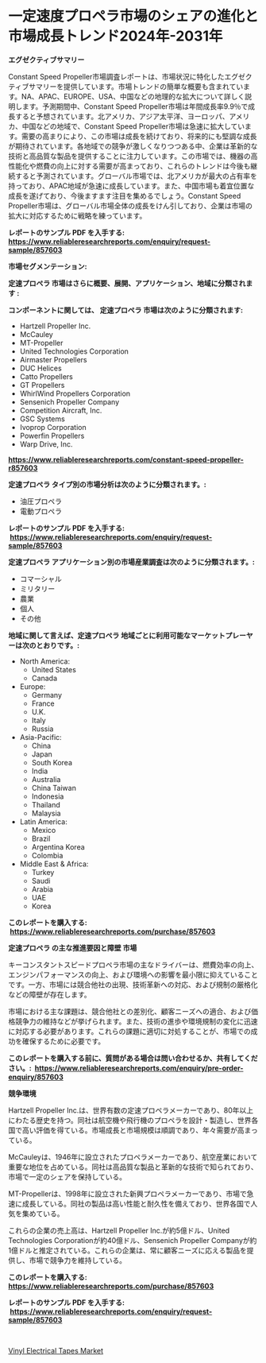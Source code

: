 <p><h1>一定速度プロペラ市場のシェアの進化と市場成長トレンド2024年-2031年</h1></p><p><strong>エグゼクティブサマリー</strong></p>
<p><p>Constant Speed Propeller市場調査レポートは、市場状況に特化したエグゼクティブサマリーを提供しています。市場トレンドの簡単な概要も含まれています。NA、APAC、EUROPE、USA、中国などの地理的な拡大について詳しく説明します。予測期間中、Constant Speed Propeller市場は年間成長率9.9％で成長すると予想されています。北アメリカ、アジア太平洋、ヨーロッパ、アメリカ、中国などの地域で、Constant Speed Propeller市場は急速に拡大しています。需要の高まりにより、この市場は成長を続けており、将来的にも堅調な成長が期待されています。各地域での競争が激しくなりつつある中、企業は革新的な技術と高品質な製品を提供することに注力しています。この市場では、機器の高性能化や燃費の向上に対する需要が高まっており、これらのトレンドは今後も継続すると予測されています。グローバル市場では、北アメリカが最大の占有率を持っており、APAC地域が急速に成長しています。また、中国市場も着宜位置な成長を遂げており、今後ますます注目を集めるでしょう。Constant Speed Propeller市場は、グローバル市場全体の成長をけん引しており、企業は市場の拡大に対応するために戦略を練っています。</p></p>
<p><strong>レポートのサンプル PDF を入手する: <a href="https://www.reliableresearchreports.com/enquiry/request-sample/857603">https://www.reliableresearchreports.com/enquiry/request-sample/857603</a></strong></p>
<p><strong>市場セグメンテーション:</strong></p>
<p><strong> 定速プロペラ 市場はさらに概要、展開、アプリケーション、地域に分類されます :</strong></p>
<p><strong>コンポーネントに関しては、 定速プロペラ 市場は次のように分類されます: &nbsp;</strong></p>
<p><ul><li>Hartzell Propeller Inc.</li><li>McCauley</li><li>MT-Propeller</li><li>United Technologies Corporation</li><li>Airmaster Propellers</li><li>DUC Helices</li><li>Catto Propellers</li><li>GT Propellers</li><li>WhirlWind Propellers Corporation</li><li>Sensenich Propeller Company</li><li>Competition Aircraft, Inc.</li><li>GSC Systems</li><li>Ivoprop Corporation</li><li>Powerfin Propellers</li><li>Warp Drive, Inc.</li></ul></p>
<p><strong><a href="https://www.reliableresearchreports.com/constant-speed-propeller-r857603">https://www.reliableresearchreports.com/constant-speed-propeller-r857603</a></strong></p>
<p><strong> 定速プロペラ タイプ別の市場分析は次のように分類されます。:</strong></p>
<p><ul><li>油圧プロペラ</li><li>電動プロペラ</li></ul></p>
<p><strong>レポートのサンプル PDF を入手する: &nbsp;<a href="https://www.reliableresearchreports.com/enquiry/request-sample/857603">https://www.reliableresearchreports.com/enquiry/request-sample/857603</a></strong></p>
<p><strong> 定速プロペラ アプリケーション別の市場産業調査は次のように分類されます。:</strong></p>
<p><ul><li>コマーシャル</li><li>ミリタリー</li><li>農業</li><li>個人</li><li>その他</li></ul></p>
<p><strong>地域に関して言えば、定速プロペラ 地域ごとに利用可能なマーケットプレーヤーは次のとおりです。:</strong></p>
<p><ul>
    <li>
        North America:
        <ul>
            <li>United States</li>
            <li>Canada</li>
        </ul>
    </li>
    <li>
        Europe:
        <ul>
            <li>Germany</li>
            <li>France</li>
            <li>U.K.</li>
            <li>Italy</li>
            <li>Russia</li>
        </ul>
    </li>
    <li>
        Asia-Pacific:
        <ul>
            <li>China</li>
            <li>Japan</li>
            <li>South Korea</li>
            <li>India</li>
            <li>Australia</li>
            <li>China Taiwan</li>
            <li>Indonesia</li>
            <li>Thailand</li>
            <li>Malaysia</li>
        </ul>
    </li>
    <li>
        Latin America:
        <ul>
            <li>Mexico</li>
            <li>Brazil</li>
            <li>Argentina Korea</li>
            <li>Colombia</li>
        </ul>
    </li>
    <li>
        Middle East & Africa:
        <ul>
            <li>Turkey</li>
            <li>Saudi</li>
            <li>Arabia</li>
            <li>UAE</li>
            <li>Korea</li>
        </ul>
    </li>
    </ul></p>
<p><strong>このレポートを購入する: &nbsp;<a href="https://www.reliableresearchreports.com/purchase/857603">https://www.reliableresearchreports.com/purchase/857603</a></strong></p>
<p><strong>定速プロペラ の主な推進要因と障壁 市場</strong></p>
<p><p>キーコンスタントスピードプロペラ市場の主なドライバーは、燃費効率の向上、エンジンパフォーマンスの向上、および環境への影響を最小限に抑えていることです。一方、市場には競合他社の出現、技術革新への対応、および規制の厳格化などの障壁が存在します。</p><p>市場における主な課題は、競合他社との差別化、顧客ニーズへの適合、および価格競争力の維持などが挙げられます。また、技術の進歩や環境規制の変化に迅速に対応する必要があります。これらの課題に適切に対処することが、市場での成功を確保するために必要です。</p></p>
<p><strong>このレポートを購入する前に、質問がある場合は問い合わせるか、共有してください。:&nbsp; <a href="https://www.reliableresearchreports.com/enquiry/pre-order-enquiry/857603">https://www.reliableresearchreports.com/enquiry/pre-order-enquiry/857603</a></strong></p>
<p><strong>競争環境</strong></p>
<p><p>Hartzell Propeller Inc.は、世界有数の定速プロペラメーカーであり、80年以上にわたる歴史を持つ。同社は航空機や飛行機のプロペラを設計・製造し、世界各国で高い評価を得ている。市場成長と市場規模は順調であり、年々需要が高まっている。</p><p>McCauleyは、1946年に設立されたプロペラメーカーであり、航空産業において重要な地位を占めている。同社は高品質な製品と革新的な技術で知られており、市場で一定のシェアを保持している。</p><p>MT-Propellerは、1998年に設立された新興プロペラメーカーであり、市場で急速に成長している。同社の製品は高い性能と耐久性を備えており、世界各国で人気を集めている。</p><p>これらの企業の売上高は、Hartzell Propeller Inc.が約5億ドル、United Technologies Corporationが約40億ドル、Sensenich Propeller Companyが約1億ドルと推定されている。これらの企業は、常に顧客ニーズに応える製品を提供し、市場で競争力を維持している。</p></p>
<p><strong>このレポートを購入する: &nbsp; <a href="https://www.reliableresearchreports.com/purchase/857603">https://www.reliableresearchreports.com/purchase/857603</a></strong></p>
<p><strong>レポートのサンプル PDF を入手する: &nbsp;<a href="https://www.reliableresearchreports.com/enquiry/request-sample/857603">https://www.reliableresearchreports.com/enquiry/request-sample/857603</a></strong><strong></strong></p>
<p>&nbsp;</p>
<p><p><a href="https://copper-carbon-84f.notion.site/Vinyl-Electrical-Tapes-Market-Research-Report-Provides-Critical-Insights-that-can-help-Shape-Busines-baeec9960eb148eca9d6e762803bc8ee">Vinyl Electrical Tapes Market</a></p></p>